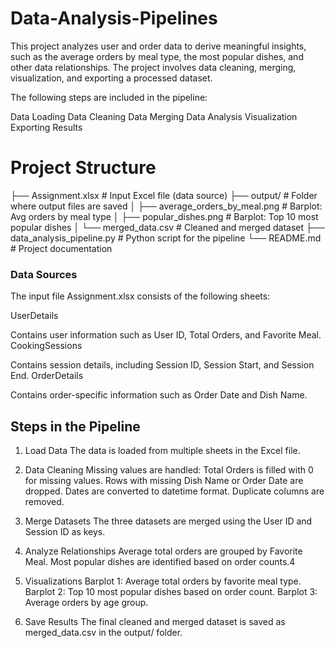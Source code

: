 # Data-Analysis-Pipelines
This project analyzes user and order data to derive meaningful insights, such as the average orders by meal type, the most popular dishes, and other data relationships. The project involves data cleaning, merging, visualization, and exporting a processed dataset.

The following steps are included in the pipeline:

Data Loading
Data Cleaning
Data Merging
Data Analysis
Visualization
Exporting Results

# Project Structure

├── Assignment.xlsx                # Input Excel file (data source)
├── output/                        # Folder where output files are saved
│   ├── average_orders_by_meal.png # Barplot: Avg orders by meal type
│   ├── popular_dishes.png         # Barplot: Top 10 most popular dishes
│   └── merged_data.csv            # Cleaned and merged dataset
├── data_analysis_pipeline.py      # Python script for the pipeline
└── README.md                      # Project documentation

### Data Sources
The input file Assignment.xlsx consists of the following sheets:

UserDetails

Contains user information such as User ID, Total Orders, and Favorite Meal.
CookingSessions

Contains session details, including Session ID, Session Start, and Session End.
OrderDetails

Contains order-specific information such as Order Date and Dish Name.

## Steps in the Pipeline
1. Load Data
The data is loaded from multiple sheets in the Excel file.

2. Data Cleaning
Missing values are handled:
Total Orders is filled with 0 for missing values.
Rows with missing Dish Name or Order Date are dropped.
Dates are converted to datetime format.
Duplicate columns are removed.

3. Merge Datasets
The three datasets are merged using the User ID and Session ID as keys.

5. Analyze Relationships
Average total orders are grouped by Favorite Meal.
Most popular dishes are identified based on order counts.4

5. Visualizations
Barplot 1: Average total orders by favorite meal type.
Barplot 2: Top 10 most popular dishes based on order count.
Barplot 3: Average orders by age group.

7. Save Results
The final cleaned and merged dataset is saved as merged_data.csv in the output/ folder.
